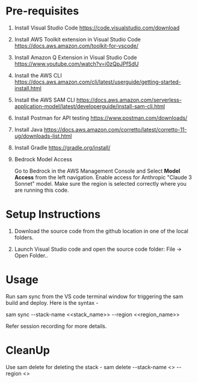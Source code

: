 # Pre-requisites
1.  Install Visual Studio Code
    https://code.visualstudio.com/download

2.  Install AWS Toolkit extension in Visual Studio Code
    https://docs.aws.amazon.com/toolkit-for-vscode/

3.  Install Amazon Q Extension in Visual Studio Code
    https://www.youtube.com/watch?v=i0zQpJPfSdU

4.  Install the AWS CLI
    https://docs.aws.amazon.com/cli/latest/userguide/getting-started-install.html

4.  Install the AWS SAM CLI
    https://docs.aws.amazon.com/serverless-application-model/latest/developerguide/install-sam-cli.html

5.  Install Postman for API testing 
    https://www.postman.com/downloads/

6.  Install Java
    https://docs.aws.amazon.com/corretto/latest/corretto-11-ug/downloads-list.html

7.  Install Gradle
    https://gradle.org/install/

8. Bedrock Model Access
   
   Go to Bedrock in the AWS Management Console and Select **Model Access** from the left navigation. Enable access for Anthropic "Claude 3 Sonnet" model. Make sure the region is selected correctly where you are running this code.   


# Setup Instructions

1. Download the source code from the github location in one of the local folders.

2. Launch Visual Studio code and open the source code folder: File -> Open Folder..

# Usage
Run sam sync from the VS code terminal window for triggering the sam build and deploy. Here is the syntax -

sam sync --stack-name <<stack_name>> --region <<region_name>>

Refer session recording for more details. 

# CleanUp
Use sam delete for deleting the stack -
sam delete --stack-name <<stack-name>> --region <<region-name>>

